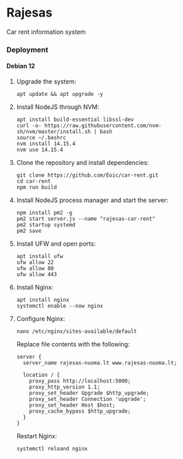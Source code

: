 # Rajesas
Car rent information system

### Deployment
#### Debian 12
1. Upgrade the system:
   ```
   apt update && apt upgrade -y
   ```
2. Install NodeJS through NVM:
   ```
   apt install build-essential libssl-dev
   curl -o- https://raw.githubusercontent.com/nvm-sh/nvm/master/install.sh | bash
   source ~/.bashrc
   nvm install 14.15.4
   nvm use 14.15.4
   ```
3. Clone the repository and install dependencies:
   ```
   git clone https://github.com/Eoic/car-rent.git
   cd car-rent
   npm run build
   ```
4. Install NodeJS process manager and start the server:
   ```
   npm install pm2 -g
   pm2 start server.js --name "rajesas-car-rent"
   pm2 startup systemd
   pm2 save
   ```
6. Install UFW and open ports:
   ```
   apt install ufw
   ufw allow 22
   ufw allow 80
   ufw allow 443
   ```
7. Install Nginx:
   ```
   apt install nginx
   systemctl enable --now nginx
   ```
8. Configure Nginx:
   ```
   nano /etc/nginx/sites-available/default
   ```

   Replace file contents with the following:
   ```
   server {
     server_name rajesas-nuoma.lt www.rajesas-nuoma.lt;

     location / {
       proxy_pass http://localhost:5000;
       proxy_http_version 1.1;
       proxy_set_header Upgrade $http_upgrade;
       proxy_set_header Connection 'upgrade';
       proxy_set_header Host $host;
       proxy_cache_bypass $http_upgrade;
     }
   }
   ```

   Restart Nginx:
   ```
   systemctl reloand nginx
   ```
